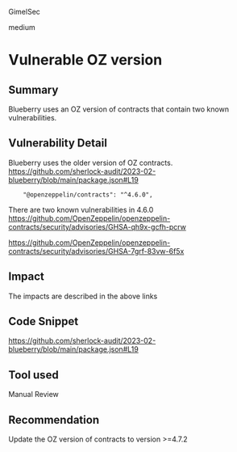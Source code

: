 GimelSec

medium

# Vulnerable OZ version

## Summary

Blueberry uses an OZ version of contracts that contain two known vulnerabilities. 

## Vulnerability Detail

Blueberry uses the older version of OZ contracts.
https://github.com/sherlock-audit/2023-02-blueberry/blob/main/package.json#L19
```solidity
    "@openzeppelin/contracts": "^4.6.0",
```

There are two known vulnerabilities in 4.6.0
https://github.com/OpenZeppelin/openzeppelin-contracts/security/advisories/GHSA-qh9x-gcfh-pcrw

https://github.com/OpenZeppelin/openzeppelin-contracts/security/advisories/GHSA-7grf-83vw-6f5x

## Impact

The impacts are described in the above links

## Code Snippet

https://github.com/sherlock-audit/2023-02-blueberry/blob/main/package.json#L19

## Tool used

Manual Review

## Recommendation

Update the OZ version of contracts to version >=4.7.2
